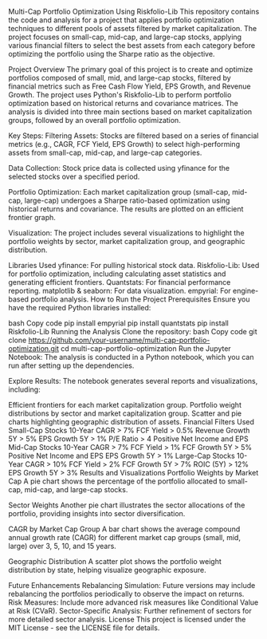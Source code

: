 Multi-Cap Portfolio Optimization Using Riskfolio-Lib
This repository contains the code and analysis for a project that applies portfolio optimization techniques to different pools of assets filtered by market capitalization. The project focuses on small-cap, mid-cap, and large-cap stocks, applying various financial filters to select the best assets from each category before optimizing the portfolio using the Sharpe ratio as the objective.

Project Overview
The primary goal of this project is to create and optimize portfolios composed of small, mid, and large-cap stocks, filtered by financial metrics such as Free Cash Flow Yield, EPS Growth, and Revenue Growth. The project uses Python's Riskfolio-Lib to perform portfolio optimization based on historical returns and covariance matrices. The analysis is divided into three main sections based on market capitalization groups, followed by an overall portfolio optimization.

Key Steps:
Filtering Assets: Stocks are filtered based on a series of financial metrics (e.g., CAGR, FCF Yield, EPS Growth) to select high-performing assets from small-cap, mid-cap, and large-cap categories.

Data Collection: Stock price data is collected using yfinance for the selected stocks over a specified period.

Portfolio Optimization: Each market capitalization group (small-cap, mid-cap, large-cap) undergoes a Sharpe ratio-based optimization using historical returns and covariance. The results are plotted on an efficient frontier graph.

Visualization: The project includes several visualizations to highlight the portfolio weights by sector, market capitalization group, and geographic distribution.

Libraries Used
yfinance: For pulling historical stock data.
Riskfolio-Lib: Used for portfolio optimization, including calculating asset statistics and generating efficient frontiers.
Quantstats: For financial performance reporting.
matplotlib & seaborn: For data visualization.
empyrial: For engine-based portfolio analysis.
How to Run the Project
Prerequisites
Ensure you have the required Python libraries installed:

bash
Copy code
pip install empyrial
pip install quantstats
pip install Riskfolio-Lib
Running the Analysis
Clone the repository:
bash
Copy code
git clone https://github.com/your-username/multi-cap-portfolio-optimization.git
cd multi-cap-portfolio-optimization
Run the Jupyter Notebook:
The analysis is conducted in a Python notebook, which you can run after setting up the dependencies.

Explore Results:
The notebook generates several reports and visualizations, including:

Efficient frontiers for each market capitalization group.
Portfolio weight distributions by sector and market capitalization group.
Scatter and pie charts highlighting geographic distribution of assets.
Financial Filters Used
Small-Cap Stocks
10-Year CAGR > 7%
FCF Yield > 0.5%
Revenue Growth 5Y > 5%
EPS Growth 5Y > 1%
P/E Ratio > 4
Positive Net Income and EPS
Mid-Cap Stocks
10-Year CAGR > 7%
FCF Yield > 1%
FCF Growth 5Y > 5%
Positive Net Income and EPS
EPS Growth 5Y > 1%
Large-Cap Stocks
10-Year CAGR > 10%
FCF Yield > 2%
FCF Growth 5Y > 7%
ROIC (5Y) > 12%
EPS Growth 5Y > 3%
Results and Visualizations
Portfolio Weights by Market Cap
A pie chart shows the percentage of the portfolio allocated to small-cap, mid-cap, and large-cap stocks.

Sector Weights
Another pie chart illustrates the sector allocations of the portfolio, providing insights into sector diversification.

CAGR by Market Cap Group
A bar chart shows the average compound annual growth rate (CAGR) for different market cap groups (small, mid, large) over 3, 5, 10, and 15 years.

Geographic Distribution
A scatter plot shows the portfolio weight distribution by state, helping visualize geographic exposure.

Future Enhancements
Rebalancing Simulation: Future versions may include rebalancing the portfolios periodically to observe the impact on returns.
Risk Measures: Include more advanced risk measures like Conditional Value at Risk (CVaR).
Sector-Specific Analysis: Further refinement of sectors for more detailed sector analysis.
License
This project is licensed under the MIT License - see the LICENSE file for details.
